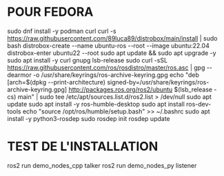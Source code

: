 # POUR FEDORA

sudo dnf install -y podman curl
curl -s https://raw.githubusercontent.com/89luca89/distrobox/main/install | sudo bash
distrobox-create --name ubuntu-ros --root --image ubuntu:22.04 
distrobox-enter ubuntu22 --root
sudo apt update && sudo apt upgrade -y
sudo apt install -y curl gnupg lsb-release
sudo curl -sSL https://raw.githubusercontent.com/ros/rosdistro/master/ros.asc | gpg --dearmor -o /usr/share/keyrings/ros-archive-keyring.gpg
echo "deb [arch=$(dpkg --print-architecture) signed-by=/usr/share/keyrings/ros-archive-keyring.gpg] http://packages.ros.org/ros2/ubuntu $(lsb_release -cs) main" | sudo tee /etc/apt/sources.list.d/ros2.list > /dev/null
sudo apt update
sudo apt install -y ros-humble-desktop
sudo apt install ros-dev-tools
echo "source /opt/ros/humble/setup.bash" >> ~/.bashrc
sudo apt install -y python3-rosdep
sudo rosdep init
rosdep update

# TEST DE L'INSTALLATION
ros2 run demo_nodes_cpp talker
ros2 run demo_nodes_py listener
    